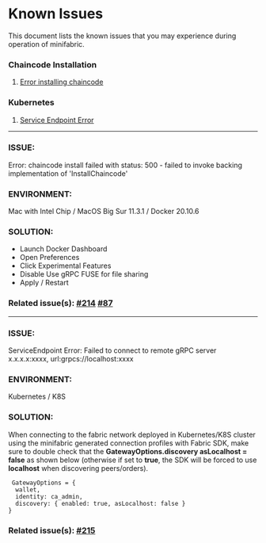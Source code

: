 # Known Issues
This document lists the known issues that you may experience during operation of minifabric.

### Chaincode Installation
1. [Error installing chaincode](#1)

### Kubernetes
1. [Service Endpoint Error](#2)

****
### ISSUE:

<a name="1"></a>Error: chaincode install failed with status: 500 - failed to invoke backing implementation of 'InstallChaincode'

### ENVIRONMENT:

Mac with Intel Chip / MacOS Big Sur 11.3.1 / Docker 20.10.6

### SOLUTION:

- Launch Docker Dashboard
- Open Preferences
- Click Experimental Features
- Disable Use gRPC FUSE for file sharing
- Apply / Restart

### Related issue(s): [#214](https://github.com/hyperledger-labs/minifabric/issues/214)  [#87](https://github.com/hyperledger-labs/minifabric/issues/87)

****

### ISSUE:

<a name="2"></a>ServiceEndpoint Error: Failed to connect to remote gRPC server x.x.x.x:xxxx, url:grpcs://localhost:xxxx

### ENVIRONMENT:

Kubernetes / K8S

### SOLUTION:

When connecting to the fabric network deployed in Kubernetes/K8S cluster using the minifabric generated connection profiles with Fabric SDK, make sure to double check that the **GatewayOptions.discovery asLocalhost = false** as shown below (otherwise if set to **true**, the SDK will be forced to use **localhost** when discovering peers/orders).
```
 GatewayOptions = {
  wallet,
  identity: ca_admin,
  discovery: { enabled: true, asLocalhost: false }
}
```
### Related issue(s): [#215](https://github.com/hyperledger-labs/minifabric/issues/215)
